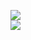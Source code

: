 [![](https://img.shields.io/badge/Made%20With-Github%20Spray-lightgrey.svg?style=for-the-badge&logo=github)](https://github.com/Annihil/github-spray#13245)  
[![](https://i.imgur.com/2DrTn0Z.gif)](https://github.com/Annihil/github-spray)